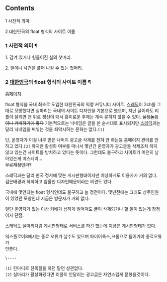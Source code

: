 ## Contents

    

1 사전적 의미

2 대한민국의 float 형식의 사이트 이름

### 1 사전적 의미 ¶

1\. 감겨 있거나 헝클어진 실의 첫머리.  

  

2\. 일이나 사건을 풀어 나갈 수 있는 첫머리.  

  

### 2 [대한민국](%EB%8C%80%ED%95%9C%EB%AF%BC%EA%B5%AD.md)의 float 형식의 사이트 이름 ¶

[홈페이지](http://assuram.cafe24.com/)

  

float 형식을 국내 최초로 도입한 대한민국의 익명 커뮤니티 사이트.
[스레딕](%EC%8A%A4%EB%A0%88%EB%94%95.md)이 2ch를 그대로 모방했다면 실마리는 국내의 사이트 디자인을
기본으로 했으며, 지난 글이라도 리플이 달리면 맨 위로 갱신이 돼서 흥미로운 주제는 계속 묻히지 않을 수 있다..<del>설정놀음이나
키배하기에 좋다</del> 기본적으로는 닉네임은 글을 쓴 순서대로 표시되지만
[스레딕](%EC%8A%A4%EB%A0%88%EB%94%95.md)과는 달리 닉네임을 써넣는 것을 죄악시하는 문화는 없다.`[1]`

  

단, 운영자가 이걸 너무 믿은 나머지 광고글 삭제를 전혀 안 하는등 홈페이지 관리를 안하고 있다.`[2]` 하지만 활성화 여부를 떠나서
몇년간 운영자가 광고글들 삭제조차 하지 않고 있는건 사이트를 방치하고 있다는 뜻이다. 그런데도 불구하고 사이트가 여전히 남아있는게
미스테리...  
<del>무료계정인가?</del>

  

스레딕과는 달리 한국 정서에 맞는 게시판형태이지만 이상하게도 이용자가 거의 없다. 검은배경과 칙칙하고 암울한 디자인때문이라는 의견도 있다.  

  

국내에 몇안되는 float 형식인데도 불구하고 늘 정전이다. 몇년전에는 그래도 상주인원이 있었던 모양인데 지금은 방문자가 거의 없다.  

  

일단 운영자가 없는 이상 키배가 심하게 벌어져도 글이 삭제되거나 할 일이 없는게 장점이자 단점.  

  

스레딕도 실마리처럼 게시판형태로 서비스를 하긴 했는데 지금은 게시판형태가 없다.

  

익스플로어8에서는 종료 오류가 날수도 있으며 파이어폭스,크롬으로 들어가야 종료오류가  
안뜬다.

  
  

`\----`

`[1]` 한마디로 친목질을 하던 말던 상관없다.  
`[2]` 실마리가 활성화됐다면 리플이 안달리는 광고글은 자연스럽게 묻혔을것이다.

